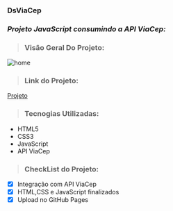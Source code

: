 ### DsViaCep
### *Projeto JavaScript consumindo a API ViaCep:*
>### Visão Geral Do Projeto:
![home](https://user-images.githubusercontent.com/82046493/176471777-e907001a-2e16-4862-ad46-ee8fad4929a2.png)
>### Link do Projeto:
[Projeto](https://juannobert.github.io/DsViaCep/)
> ### Tecnogias Utilizadas:
* HTML5
* CSS3
* JavaScript
* API ViaCep

> ### CheckList do Projeto:
- [x] Integração com API ViaCep
- [x] HTML,CSS e JavaScript finalizados
- [x] Upload no GitHub Pages
